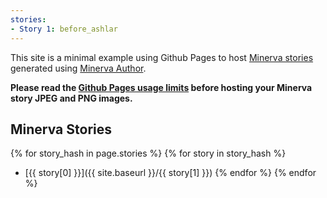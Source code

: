 ```yaml
---
stories:
- Story 1: before_ashlar
---
```



This site is a minimal example using Github Pages to host [Minerva stories](https://github.com/labsyspharm/minerva-story/wiki) generated using [Minerva Author](https://github.com/labsyspharm/minerva-author).

__Please read the [Github Pages usage limits](https://docs.github.com/en/pages/getting-started-with-github-pages/about-github-pages#usage-limits) before hosting your Minerva story JPEG and PNG images.__


## Minerva Stories

{% for story_hash in page.stories %}
    {% for story in story_hash %}
- [{{ story[0] }}]({{ site.baseurl }}/{{ story[1] }})
    {% endfor %}
{% endfor %}

